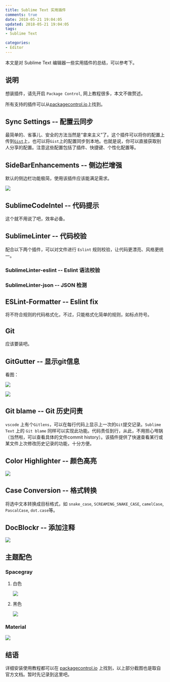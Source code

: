 ```yaml
---
title: Sublime Text 实用插件
comments: true
date: 2018-05-21 19:04:05
updated: 2018-05-21 19:04:05
tags:
- Sublime Text

categories:
- Editor
---
```


本文是对 Sublime Text 编辑器一些实用插件的总结，可以参考下。

<!-- more -->

## 说明
想装插件，请先开启 `Package Control`, 网上教程很多，本文不做赘述。


所有支持的插件可以从[packagecontrol.io](https://packagecontrol.io/)上找到。

## Sync Settings -- 配置云同步
最简单的、省事儿、安全的方法当然是“拿来主义”了。这个插件可以将你的配置上传到[`Gist`](https://gist.github.com/)上，也可以将`Gist`上的配置同步到本地。也就是说，你可以直接获取别人分享的配置。注意这些配置包括了插件、快捷键、个性化配置等。

## SideBarEnhancements -- 侧边栏增强
默认的侧边栏功能极简，使用该插件应该能满足需求。

![](/images/sublime/sidebar.png)

## SublimeCodeIntel -- 代码提示
这个就不用说了吧，效率必备。

## SublimeLinter -- 代码校验
配合以下两个插件，可以对文件进行 `Eslint` 规则校验，让代码更漂亮、风格更统一。

### SublimeLinter-eslint -- Eslint 语法校验
### SublimeLinter-json -- JSON 检测

## ESLint-Formatter -- Eslint fix
将不符合规则的代码格式化，不过，只能格式化简单的规则，如标点符号。

## Git
应该要装吧。

## Git​Gutter -- 显示git信息
看图：

![](/images/sublime/gitgutter1.gif)

![](/images/sublime/gitgutter2.gif)


## Git blame -- Git 历史问责
`vscode` 上有个`Gitlens`，可以在每行代码上显示上一次的`Git`提交记录。`Sublime Text` 上的 `Git blame` 同样可以实现此功能。代码责任到行，从此，不用担心甩锅（当然啦，可以查看具体的文件commit history）。该插件提供了快速查看某行或某文件上次修改历史记录的功能，十分方便。

## Color Highlighter -- 颜色高亮

![](/images/sublime/colorhighlighte.png)

## Case Conversion -- 格式转换
将选中文本转换成目标格式，如 `snake_case`, `SCREAMING_SNAKE_CASE`, `camelCase`, `PascalCase`, `dot.case`等。

## DocBlockr -- 添加注释

![](/images/sublime/docblockr.gif)

## 主题配色
### Spacegray
1. 白色

	![](/images/sublime/spacegray1.png)

2. 黑色

	![](/images/sublime/spacegray2.png)

### Material

![](/images/sublime/material.gif)

## 结语
详细安装使用教程都可以在 [packagecontrol.io](https://packagecontrol.io/) 上找到，以上部分截图也是取自官方文档。暂时先记录到这里吧。
